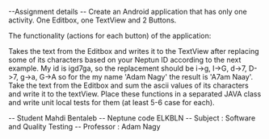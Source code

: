 --Assignment details --
Create an Android application that has only one activity. One Editbox, one TextView and 2 Buttons.

The functionality (actions for each button) of the application:

Takes the text from the Editbox and writes it to the TextView after replacing some of its characters based on your Neptun ID according to the next example. My id is igd7ga, so the replacement should be i->g, I->G, d->7, D->7, g->a, G->A so for the my name 'Adam Nagy' the result is 'A7am Naay'.
Take the text from the Editbox and sum the ascii values of its characters and write it to the textView.
Place these functions in a separated JAVA class and write unit local tests for them (at least 5-6 case for each).

-- Student Mahdi Bentaleb
-- Neptune code ELKBLN
-- Subject : Software and Quality Testing
-- Professor : Adam Nagy
